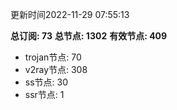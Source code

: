 更新时间2022-11-29 07:55:13

**总订阅: 73**
**总节点: 1302**
**有效节点: 409**
- trojan节点: 70
- v2ray节点: 308
- ss节点: 30
- ssr节点: 1
